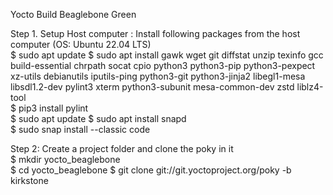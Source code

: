 Yocto Build Beaglebone Green 

Step 1. Setup Host computer : Install following packages from the host computer (OS: Ubuntu 22.04 LTS)    
$ sudo apt update
$ sudo apt install gawk wget git diffstat unzip texinfo gcc build-essential chrpath socat cpio python3 python3-pip python3-pexpect xz-utils debianutils iputils-ping python3-git python3-jinja2 libegl1-mesa libsdl1.2-dev pylint3 xterm python3-subunit mesa-common-dev zstd liblz4-tool   
$ pip3 install pylint  
$ sudo apt update
$ sudo apt install snapd  
$ sudo snap install --classic code                     

Step 2: Create a project folder and clone the poky in it  
$ mkdir yocto_beaglebone   
$ cd yocto_beaglebone 
$ git clone git://git.yoctoproject.org/poky -b kirkstone  



